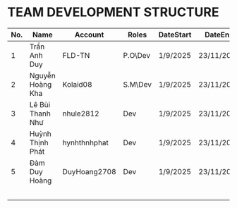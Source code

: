 # TEAM DEVELOPMENT STRUCTURE

| No. | Name               | Account       | Roles   | DateStart | DateEnd    |
|-----|--------------------|--------------|---------|-----------|------------|
| 1   | Trần Anh Duy       | FLD-TN       | P.O\Dev | 1/9/2025  | 23/11/2025 |
| 2   | Nguyễn Hoàng Kha   | Kolaid08     | S.M\Dev | 1/9/2025  | 23/11/2025 |
| 3   | Lê Bùi Thanh Như   | nhule2812    | Dev     | 1/9/2025  | 23/11/2025 |
| 4   | Huỳnh Thịnh Phát   | hynhthnhphat | Dev     | 1/9/2025  | 23/11/2025 |
| 5   | Đàm Duy Hoàng      | DuyHoang2708 | Dev     | 1/9/2025  | 23/11/2025 |
|     |      |         |       |           |         |
|     |      |         |       |           |         |
|     |      |         |       |           |         |
|     |      |         |       |           |         |
|     |      |         |       |           |         |
